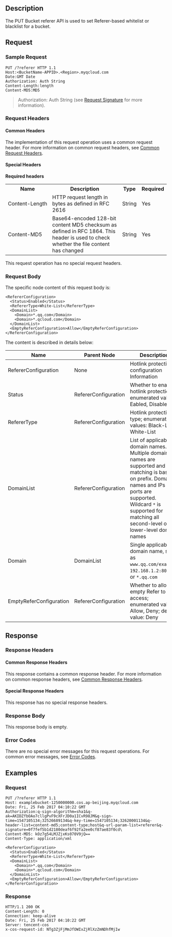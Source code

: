 ## Description

The PUT Bucket referer API is used to set Referer-based whitelist or blacklist for a bucket.

## Request

### Sample Request

```shell
PUT /?referer HTTP 1.1
Host:<BucketName-APPID>.<Region>.myqcloud.com
Date:GMT Date
Authorization: Auth String
Content-Length:length
Content-MD5:MD5
```

> Authorization: Auth String (see [Request Signature](https://intl.cloud.tencent.com/document/product/436/7778) for more information). 

### Request Headers

#### Common Headers

The implementation of this request operation uses a common request header. For more information on common request headers, see [Common Request Headers](https://intl.cloud.tencent.com/document/product/436/7728).

#### Special Headers

**Required headers**

<table>
   <tr>
      <th>Name</th>
      <th>Description</th>
      <th>Type</th>
      <th>Required</th>
   </tr>
   <tr>
      <td nowrap="nowrap">Content-Length</td>
      <td>HTTP request length in bytes as defined in RFC 2616</td>
      <td>String</td>
      <td>Yes</td>
   </tr>
   <tr>
      <td>Content-MD5</td>
      <td>Base64-encoded 128-bit content MD5 checksum as defined in RFC 1864. This header is used to check whether the file content has changed</td>
      <td>String</td>
      <td>Yes</td>
   </tr>
</table>

This request operation has no special request headers.

### Request Body

The specific node content of this request body is:

```shell
<RefererConfiguration>
  <Status>Enabled</Status>
  <RefererType>White-List</RefererType>
  <DomainList>
    <Domain>*.qq.com</Domain>
    <Domain>*.qcloud.com</Domain>
  </DomainList>
  <EmptyReferConfiguration>Allow</EmptyReferConfiguration>
</RefererConfiguration>
```

The content is described in details below:

| Name | Parent Node | Description | Type | Required |
| ----------------------- | -------------------- | ------------------------------------------------------------ | --------- | ---- |
| RefererConfiguration | None | Hotlink protection configuration Information | Container | Yes |
| Status | RefererConfiguration | Whether to enable hotlink protection; enumerated values: Eabled, Disabled | String | Yes |
| RefererType | RefererConfiguration | Hotlink protection type; enumerated values: Black-List, White-List | String | Yes |
| DomainList | RefererConfiguration | List of applicable domain names. Multiple domain names are supported and matching is based on prefix. Domain names and IPs with ports are supported. Wildcard `*` is supported for matching all second-level or lower-level domain names | Container | Yes |
| Domain | DomainList | Single applicable domain name, such as `www.qq.com/example`, `192.168.1.2:8080`, or `*.qq.com` | String | Yes |
| EmptyReferConfiguration | RefererConfiguration | Whether to allow empty Refer to access; enumerated values: Allow, Deny; default value: Deny | String | No |


## Response

### Response Headers

#### Common Response Headers

This response contains a common response header. For more information on common response headers, see [Common Response Headers](https://intl.cloud.tencent.com/document/product/436/7729).

#### Special Response Headers

This response has no special response headers.

### Response Body

This response body is empty.

### Error Codes

There are no special error messages for this request operations. For common error messages, see [Error Codes](https://intl.cloud.tencent.com/document/product/436/7730).

## Examples

### Request

```shell
PUT /?referer HTTP 1.1
Host: examplebucket-1250000000.cos.ap-beijing.myqcloud.com
Date: Fri, 25 Feb 2017 04:10:22 GMT
Authorization:q-sign-algorithm=sha1&q-ak=AKIDZfbOAo7cllgPvF9cXFrJD0a1ICvR98JM&q-sign-time=1547105134;32526689134&q-key-time=1547105134;32620001134&q-header-list=content-md5;content-type;host&q-url-param-list=referer&q-signature=0f7fef5b1d2180deaf6f92fa2ee0cf87ae83f0cd\
Content-MD5: kOz7g54LMJZjxKs070V9jQ==
Content-Type: application/xml

<RefererConfiguration>
  <Status>Enabled</Status>
  <RefererType>White-List</RefererType>
  <DomainList>
    <Domain>*.qq.com</Domain>
    <Domain>*.qcloud.com</Domain>
  </DomainList>
  <EmptyReferConfiguration>Allow</EmptyReferConfiguration>
</RefererConfiguration>
```

### Response

```shell
HTTP/1.1 200 OK
Content-Length: 0
Connection: keep-alive
Date: Fri, 25 Feb 2017 04:10:22 GMT
Server: tencent-cos
x-cos-request-id: NTg3ZjFjMmJfOWIxZjRlXzZmNDhfMjIw
```

